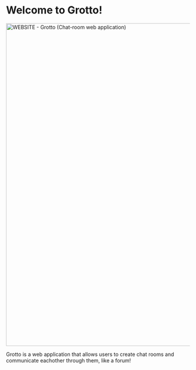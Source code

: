 Welcome to Grotto!
==================

 <img width="1646" height="882" alt="WEBSITE - Grotto (Chat-room web application)" src="https://github.com/user-attachments/assets/b20bf83a-9b4e-419b-b538-64752d48c52c" />

Grotto is a web application that allows users to create chat rooms and communicate eachother through them, like a forum!
